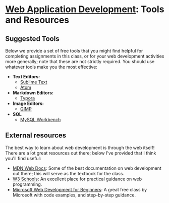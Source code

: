 # [Web Application Development](https://gitlab.msu.edu/cse477-spring-2025/course-materials/): Tools and Resources



## Suggested Tools

Below we provide a set of free tools that you might find helpful for completing assignments in this class, or for your web development activities more generally; note that these are not strictly required. You should use whatever tools make you the most effective:

* **Text Editors:**
  * [Sublime Text](https://www.sublimetext.com/)  
  * [Atom](https://atom.io/)
* **Markdown Editors:**
  * [Typora](https://typora.io/)
* **Image Editors:**
  * [GIMP](https://www.gimp.org/)
* **SQL**
  * [MySQL Workbench](https://www.mysql.com/products/workbench/)


## External resources

The best way to learn about web development is through the web itself! There are a lot great resources out there; below I've provided that I think you'll find useful:

* [MDN Web Docs](https://developer.mozilla.org/en-US/docs/Learn): Some of the best documentation on web development out there; this will serve as the textbook for the class.
* [W3 Schools](https://www.w3schools.com/): An excellent place for practical guidance on web programming.
* [Microsoft Web Development for Beginners](https://microsoft.github.io/Web-Dev-For-Beginners/#/): A great free class by Microsoft with code examples, and step-by-step guidance. 
